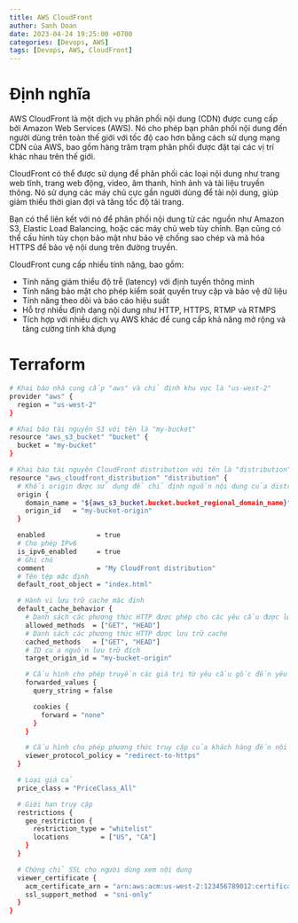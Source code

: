 ```yaml
---
title: AWS CloudFront
author: Sanh Doan
date: 2023-04-24 19:25:00 +0700
categories: [Devops, AWS]
tags: [Devops, AWS, CloudFront]
---
```


# Định nghĩa

AWS CloudFront là một dịch vụ phân phối nội dung (CDN) được cung cấp bởi Amazon Web Services (AWS). Nó cho phép bạn phân phối nội dung đến người dùng trên toàn thế giới với tốc độ cao hơn bằng cách sử dụng mạng CDN của AWS, bao gồm hàng trăm trạm phân phối được đặt tại các vị trí khác nhau trên thế giới.

CloudFront có thể được sử dụng để phân phối các loại nội dung như trang web tĩnh, trang web động, video, âm thanh, hình ảnh và tài liệu truyền thông. Nó sử dụng các máy chủ cực gần người dùng để tải nội dung, giúp giảm thiểu thời gian đợi và tăng tốc độ tải trang.

Bạn có thể liên kết với nó để phân phối nội dung từ các nguồn như Amazon S3, Elastic Load Balancing, hoặc các máy chủ web tùy chỉnh. Bạn cũng có thể cấu hình tùy chọn bảo mật như bảo vệ chống sao chép và mã hóa HTTPS để bảo vệ nội dung trên đường truyền.

CloudFront cung cấp nhiều tính năng, bao gồm:
- Tính năng giảm thiểu độ trễ (latency) với định tuyến thông minh
- Tính năng bảo mật cho phép kiểm soát quyền truy cập và bảo vệ dữ liệu
- Tính năng theo dõi và báo cáo hiệu suất
- Hỗ trợ nhiều định dạng nội dung như HTTP, HTTPS, RTMP và RTMPS
- Tích hợp với nhiều dịch vụ AWS khác để cung cấp khả năng mở rộng và tăng cường tính khả dụng

# Terraform

```bash
# Khai báo nhà cung cấp "aws" và chỉ định khu vực là "us-west-2"
provider "aws" {
  region = "us-west-2"
}

# Khai báo tài nguyên S3 với tên là "my-bucket"
resource "aws_s3_bucket" "bucket" {
  bucket = "my-bucket"
}

# Khai báo tài nguyên CloudFront distribution với tên là "distribution"
resource "aws_cloudfront_distribution" "distribution" {
  # Khối origin được sử dụng để chỉ định nguồn nội dung của distribution từ bucket S3 đã được tạo trước đó
  origin {
    domain_name = "${aws_s3_bucket.bucket.bucket_regional_domain_name}"
    origin_id   = "my-bucket-origin"
  }

  enabled             = true
  # Cho phép IPv6
  is_ipv6_enabled     = true
  # Ghi chú
  comment             = "My CloudFront distribution"
  # Tên tệp mặc định
  default_root_object = "index.html"

  # Hành vi lưu trữ cache mặc định
  default_cache_behavior {
    # Danh sách các phương thức HTTP được phép cho các yêu cầu được lưu trữ cache
    allowed_methods  = ["GET", "HEAD"]
    # Danh sách các phương thức HTTP được lưu trữ cache
    cached_methods   = ["GET", "HEAD"]
    # ID của nguồn lưu trữ đích
    target_origin_id = "my-bucket-origin"

    # Cấu hình cho phép truyền các giá trị từ yêu cầu gốc đến yêu cầu phục vụ bởi CloudFront, ví dụ như query string và cookies. Trong ví dụ này, query string không được chuyển tiếp, trong khi cookie được chuyển tiếp với tùy chọn "none"
    forwarded_values {
      query_string = false

      cookies {
        forward = "none"
      }
    }

    # Cấu hình cho phép phương thức truy cập của khách hàng đến nội dung được phục vụ bởi CloudFront. Trong ví dụ này, nó được thiết lập thành "redirect-to-https" để chuyển tiếp khách hàng từ HTTP sang HTTPS.
    viewer_protocol_policy = "redirect-to-https"
  }

  # Loại giá cả
  price_class = "PriceClass_All"

  # Giới hạn truy cập
  restrictions {
    geo_restriction {
      restriction_type = "whitelist"
      locations        = ["US", "CA"]
    }
  }

  # Chứng chỉ SSL cho người dùng xem nội dung
  viewer_certificate {
    acm_certificate_arn = "arn:aws:acm:us-west-2:123456789012:certificate/xxxxxx-xxxx-xxxx-xxxx-xxxxxxxxxxxx"
    ssl_support_method  = "sni-only"
  }
}

```
